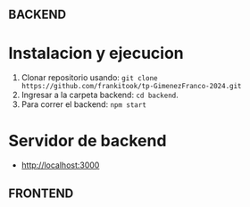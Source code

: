 ## BACKEND

# Instalacion y ejecucion

1.  Clonar repositorio usando: `git clone https://github.com/frankitook/tp-GimenezFranco-2024.git`
2.  Ingresar a la carpeta backend: `cd backend`.
3.  Para correr el backend: `npm start`

# Servidor de backend

- [http://localhost:3000](http://localhost:3000/)


## FRONTEND